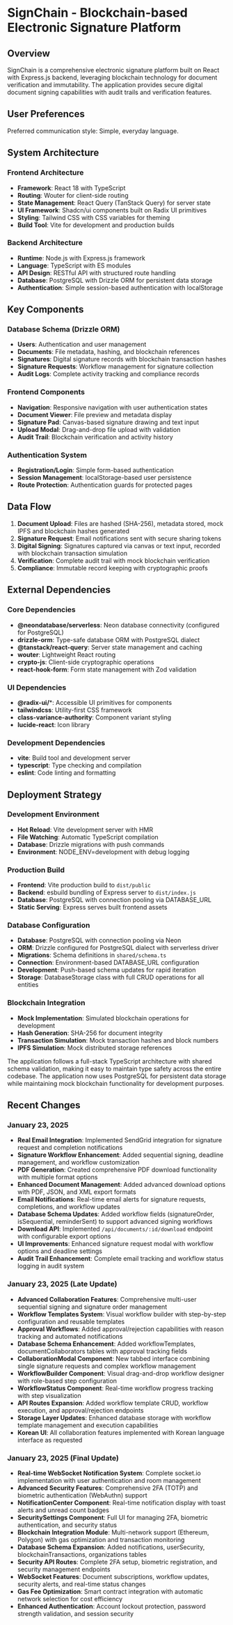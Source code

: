 # SignChain - Blockchain-based Electronic Signature Platform

## Overview

SignChain is a comprehensive electronic signature platform built on React with Express.js backend, leveraging blockchain technology for document verification and immutability. The application provides secure digital document signing capabilities with audit trails and verification features.

## User Preferences

Preferred communication style: Simple, everyday language.

## System Architecture

### Frontend Architecture
- **Framework**: React 18 with TypeScript
- **Routing**: Wouter for client-side routing
- **State Management**: React Query (TanStack Query) for server state
- **UI Framework**: Shadcn/ui components built on Radix UI primitives
- **Styling**: Tailwind CSS with CSS variables for theming
- **Build Tool**: Vite for development and production builds

### Backend Architecture
- **Runtime**: Node.js with Express.js framework
- **Language**: TypeScript with ES modules
- **API Design**: RESTful API with structured route handling
- **Database**: PostgreSQL with Drizzle ORM for persistent data storage
- **Authentication**: Simple session-based authentication with localStorage

## Key Components

### Database Schema (Drizzle ORM)
- **Users**: Authentication and user management
- **Documents**: File metadata, hashing, and blockchain references
- **Signatures**: Digital signature records with blockchain transaction hashes
- **Signature Requests**: Workflow management for signature collection
- **Audit Logs**: Complete activity tracking and compliance records

### Frontend Components
- **Navigation**: Responsive navigation with user authentication states
- **Document Viewer**: File preview and metadata display
- **Signature Pad**: Canvas-based signature drawing and text input
- **Upload Modal**: Drag-and-drop file upload with validation
- **Audit Trail**: Blockchain verification and activity history

### Authentication System
- **Registration/Login**: Simple form-based authentication
- **Session Management**: localStorage-based user persistence
- **Route Protection**: Authentication guards for protected pages

## Data Flow

1. **Document Upload**: Files are hashed (SHA-256), metadata stored, mock IPFS and blockchain hashes generated
2. **Signature Request**: Email notifications sent with secure sharing tokens
3. **Digital Signing**: Signatures captured via canvas or text input, recorded with blockchain transaction simulation
4. **Verification**: Complete audit trail with mock blockchain verification
5. **Compliance**: Immutable record keeping with cryptographic proofs

## External Dependencies

### Core Dependencies
- **@neondatabase/serverless**: Neon database connectivity (configured for PostgreSQL)
- **drizzle-orm**: Type-safe database ORM with PostgreSQL dialect
- **@tanstack/react-query**: Server state management and caching
- **wouter**: Lightweight React routing
- **crypto-js**: Client-side cryptographic operations
- **react-hook-form**: Form state management with Zod validation

### UI Dependencies
- **@radix-ui/***: Accessible UI primitives for components
- **tailwindcss**: Utility-first CSS framework
- **class-variance-authority**: Component variant styling
- **lucide-react**: Icon library

### Development Dependencies
- **vite**: Build tool and development server
- **typescript**: Type checking and compilation
- **eslint**: Code linting and formatting

## Deployment Strategy

### Development Environment
- **Hot Reload**: Vite development server with HMR
- **File Watching**: Automatic TypeScript compilation
- **Database**: Drizzle migrations with push commands
- **Environment**: NODE_ENV=development with debug logging

### Production Build
- **Frontend**: Vite production build to `dist/public`
- **Backend**: esbuild bundling of Express server to `dist/index.js`
- **Database**: PostgreSQL with connection pooling via DATABASE_URL
- **Static Serving**: Express serves built frontend assets

### Database Configuration
- **Database**: PostgreSQL with connection pooling via Neon
- **ORM**: Drizzle configured for PostgreSQL dialect with serverless driver
- **Migrations**: Schema definitions in `shared/schema.ts`
- **Connection**: Environment-based DATABASE_URL configuration
- **Development**: Push-based schema updates for rapid iteration
- **Storage**: DatabaseStorage class with full CRUD operations for all entities

### Blockchain Integration
- **Mock Implementation**: Simulated blockchain operations for development
- **Hash Generation**: SHA-256 for document integrity
- **Transaction Simulation**: Mock transaction hashes and block numbers
- **IPFS Simulation**: Mock distributed storage references

The application follows a full-stack TypeScript architecture with shared schema validation, making it easy to maintain type safety across the entire codebase. The application now uses PostgreSQL for persistent data storage while maintaining mock blockchain functionality for development purposes.

## Recent Changes

### January 23, 2025
- **Real Email Integration**: Implemented SendGrid integration for signature request and completion notifications
- **Signature Workflow Enhancement**: Added sequential signing, deadline management, and workflow customization
- **PDF Generation**: Created comprehensive PDF download functionality with multiple format options
- **Enhanced Document Management**: Added advanced download options with PDF, JSON, and XML export formats
- **Email Notifications**: Real-time email alerts for signature requests, completions, and workflow updates
- **Database Schema Updates**: Added workflow fields (signatureOrder, isSequential, reminderSent) to support advanced signing workflows
- **Download API**: Implemented `/api/documents/:id/download` endpoint with configurable export options
- **UI Improvements**: Enhanced signature request modal with workflow options and deadline settings
- **Audit Trail Enhancement**: Complete email tracking and workflow status logging in audit system

### January 23, 2025 (Late Update)
- **Advanced Collaboration Features**: Comprehensive multi-user sequential signing and signature order management
- **Workflow Templates System**: Visual workflow builder with step-by-step configuration and reusable templates
- **Approval Workflows**: Added approval/rejection capabilities with reason tracking and automated notifications
- **Database Schema Enhancement**: Added workflowTemplates, documentCollaborators tables with approval tracking fields
- **CollaborationModal Component**: New tabbed interface combining single signature requests and complex workflow management
- **WorkflowBuilder Component**: Visual drag-and-drop workflow designer with role-based step configuration
- **WorkflowStatus Component**: Real-time workflow progress tracking with step visualization
- **API Routes Expansion**: Added workflow template CRUD, workflow execution, and approval/rejection endpoints
- **Storage Layer Updates**: Enhanced database storage with workflow template management and execution capabilities
- **Korean UI**: All collaboration features implemented with Korean language interface as requested

### January 23, 2025 (Final Update)
- **Real-time WebSocket Notification System**: Complete socket.io implementation with user authentication and room management
- **Advanced Security Features**: Comprehensive 2FA (TOTP) and biometric authentication (WebAuthn) support
- **NotificationCenter Component**: Real-time notification display with toast alerts and unread count badges
- **SecuritySettings Component**: Full UI for managing 2FA, biometric authentication, and security status
- **Blockchain Integration Module**: Multi-network support (Ethereum, Polygon) with gas optimization and transaction monitoring
- **Database Schema Expansion**: Added notifications, userSecurity, blockchainTransactions, organizations tables
- **Security API Routes**: Complete 2FA setup, biometric registration, and security management endpoints
- **WebSocket Features**: Document subscriptions, workflow updates, security alerts, and real-time status changes
- **Gas Fee Optimization**: Smart contract integration with automatic network selection for cost efficiency
- **Enhanced Authentication**: Account lockout protection, password strength validation, and session security
